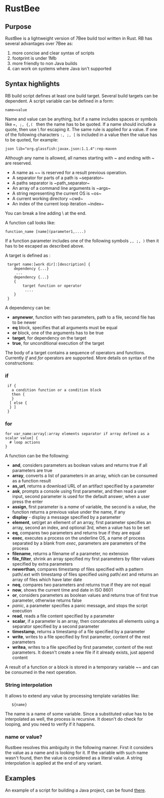 # RustBee

## Purpose
RustBee is a lightweight version of 7Bee build tool written in Rust. RB has several
advantages over 7Bee as:
1. more concise and clear syntax of scripts
2. footprint is under 1Mb
3. more friendly to non Java builds
4. can work on systems where Java isn't supported

## Syntax highlights
RB build script defines at least one build target. Several build
targets can be dependent. A script variable can be defined in a form:

    name=value

Name and value can be anything, but if a name includes spaces or symbols like `=, ;, {,( ` then the
name has to be quoted. If a name should include a quote, then use \ for escaping it.
The same rule is applied for a value. If one of the following characters `:, ;, [` is included in 
a value  then the value has to be quoted, for example:

    json lib="org.glassfish:javax.json:1.1.4":rep-maven
Although any name is allowed, all names starting with
*~* and ending with *~* are reserved.

- A name as ~~ is reserved for a result previous operation.
- A separator for parts of a path is \~separator\~
- A paths separator is \~path_separator\~
- An array of a command line arguments is \~args\~
- A string representing the current OS is \~os\~
- A current working directory \~cwd\~
- An index of the current loop iteration \~index\~

You can break a line adding \ at the end.

A function call looks like:

    function_name [name](parameter1,....)

If a function parameter includes one of the following symbols `,, ;, )` then it has to be escaped as described above.

A target is defined as :
    
     target name:[work dir]:[description] {
        dependency {...}
         ...
        dependency {...}
        {
            target function or operator
             ....
        }
     }

A dependency can be:

- **anynewer**, function with two parameters, path to a file, second file has to be newer
- **eq** block, specifies that all arguments must be equal
- **or** block, one of the arguments has to be true
- **target**, for dependency on the target
- **true**, for unconditional execution of the target

The body of a target contains a sequence of operators and functions. 
Currently *if* and *for*  operators are supported. More details on syntax of the constructions:

### if

     if {
       a condition function or a condition block
       then {
       }
      [ else {
      } ]
     }

### for

    for var_name:array[:array elements separator if array defined as a scalar value] {
      # loop actions
    }

A function can be the following:
- **and**, considers parameters as boolean values and returns true if all parameters are true
- **array**, converts a list of parameters in an array, which can be consumed as a function result
- **as_url**, returns a download URL of an artifact specified by a parameter
- **ask**, prompts a console using first parameter, and then read a user input, second parameter is used for the default answer, when a user press the enter
- **assign**, first parameter is a *name* of variable, the second is a value, the function returns a previous value under the name, if any
- **display** - display a message specified by a parameter
- **element**, set/get an ellement of an array, first parameter specifies an array, second an index, and optional 3rd, when a value has to be set
- **eq**, compares two parameters and returns true if they are equal
- **exec**, executes a process on the underline OS, a name of process separated by a blank from *exec*, 
parameters are parameters of the process
- **filename**, returns a filename of a parameter, no extension
- **file_filter**, shrink an array specified my first parameters by filter values specified by extra parameters
- **newerthan**, compares timestamp of files specified with a pattern path/.ext with timestamp of files specified using path/.ext and
returns an array of files which have later date
- **neq**,  compares two parameters and returns true if they are not equal
- **now**, shows the current time and date in ISO 8601
- **or**, considers parameters as boolean values and returns true of first true parameter,
otherwise returns false
- *panic*, a parameter specifies a panic message, and stops the script execution
- **read**, reads a file content specified by a parameter
- **scalar**, if a parameter is an array, then concatenates all elements using a separator specified by a second parameter 
- **timestamp**, returns a timestamp of a file specified by a parameter
- **write**, writes to a file specified by first parameter, content of the rest parameters
- **writea**, writes to a file specified by first parameter, content of the rest parameters. It doesn't create a new file if it already exists,
just append content

A result of a function or a block is stored in a temporary variable ~~ and can be consumed in the next operation.

### String interpolation
It allows to extend any value by processing template variables  like:

       ${name}

The name is a name of some variable. Since a substituted value has to be interpolated as well,
the process is recursive. It doesn't do check for looping, and you need to verify if it happens.

### name or value?
Rustbee resolves this ambiguity in the following manner. First it considers the value as a name and is looking for it. If the variable with such name wasn't found, then the value is considered as a literal value. 
A string interpolation is applied at the end of any variant. 

## Examples

An example of a script for building a Java project, can be found [there](https://github.com/drogatkin/JustDSD/blob/master/bee-java.rb).
